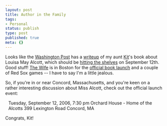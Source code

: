 ```yaml
---
layout: post
title: Author in the Family
tags:
- Personal
status: publish
type: post
published: true
meta: {}
---
```

Looks like the <a href="http://washingtonpost.com/" target="_blank">Washington Post</a> has a <a href="http://www.washingtonpost.com/wp-dyn/content/article/2006/09/07/AR2006090701600.html" target="_blank">writeup</a> of my aunt <a href="http://kitbakke.com/" target="_blank">Kit</a>'s book about Louisa May Alcott, which should be <a href="http://www.amazon.com/gp/redirect.html?link_code=ur2&amp;tag=peatdotorg-20&amp;camp=1789&amp;creative=9325&amp;location=%2FMiss-Alcotts-E-mail-Yours-Reforms%2Fdp%2F1567923119%2Fref%3Dsr_11_1%3Fie%3DUTF8">hitting the shelves</a> on September 12th.  Good stuff!  <a href="http://novanewcomer.com/" target="_blank">The Wife</a> is in Boston for the <a href="http://kitbakke.com/site/appearances.html" target="_blank">official book launch</a> and a couple of Red Sox games -- I have to say I'm a little jealous.

So, if you're in or near Concord, Massachusetts, and you're keen on a rather interesting discussion about Miss Alcott, check out the official launch event:

<p style="padding-left:10px;">Tuesday, September 12, 2006, 7:30 pm
Orchard House - Home of the Alcotts
399 Lexington Road
Concord, MA

Congrats, Kit!
